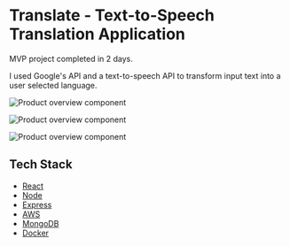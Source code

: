# Translate - Text-to-Speech Translation Application

MVP project completed in 2 days.

I used Google's API and a text-to-speech API to transform input text into a user selected language.

![Product overview component](readme_assets/1.png)

![Product overview component](readme_assets/2.png)

![Product overview component](readme_assets/3.png)

## Tech Stack

- [React](https://nodejs.org/en/)
- [Node](https://nodejs.org/en/)
- [Express](https://expressjs.com/)
- [AWS](https://aws.amazon.com/)
- [MongoDB](https://www.mongodb.com/)
- [Docker](https://www.docker.com/)
